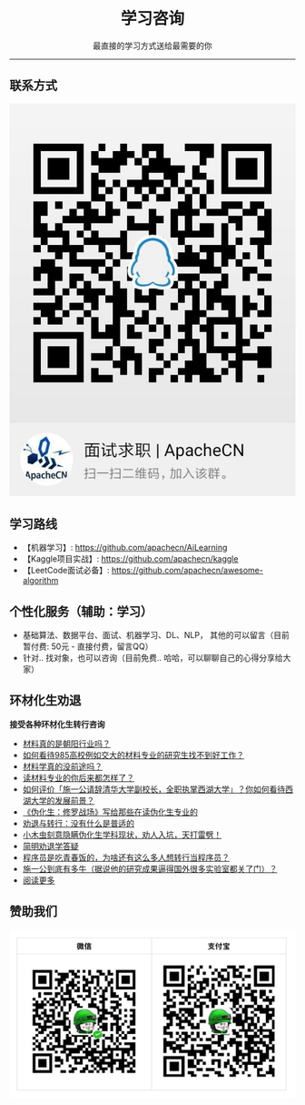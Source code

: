 <h1 align="center">学习咨询</h1>

<p align="center">最直接的学习方式送给最需要的你</p>

---

## 联系方式

![](../img/consult/qgroup_job.jpg)

## 学习路线

* 【机器学习】: <https://github.com/apachecn/AiLearning>
* 【Kaggle项目实战】: <https://github.com/apachecn/kaggle>
* 【LeetCode面试必备】: <https://github.com/apachecn/awesome-algorithm>

## 个性化服务（辅助：学习）

* 基础算法、数据平台、面试、机器学习、DL、NLP， 其他的可以留言（目前暂付费: 50元 - 直接付费，留言QQ）
* 针对.. 找对象，也可以咨询（目前免费.. 哈哈，可以聊聊自己的心得分享给大家）

## 环材化生劝退

**接受各种环材化生转行咨询**

+   [材料真的是朝阳行业吗？](https://blog.csdn.net/wizardforcel/article/details/86997632)
+   [如何看待985高校例如交大的材料专业的研究生找不到好工作？](https://blog.csdn.net/wizardforcel/article/details/86997466)
+   [材料学真的没前途吗？](https://blog.csdn.net/wizardforcel/article/details/86997303)
+   [读材料专业的你后来都怎样了？](https://blog.csdn.net/wizardforcel/article/details/86997116)
+   [如何评价「施一公请辞清华大学副校长，全职执掌西湖大学」？你如何看待西湖大学的发展前景？](https://blog.csdn.net/wizardforcel/article/details/86996474)
+   [《伪化生：修罗战场》写给那些在读伪化生专业的](https://blog.csdn.net/wizardforcel/article/details/86995899)
+   [劝退与转行：没有什么是普适的](https://blog.csdn.net/wizardforcel/article/details/86777307)
+   [小木虫刻意隐瞒伪化生学科现状，劝人入坑，天打雷劈！](https://blog.csdn.net/wizardforcel/article/details/86749811)
+   [简明劝退学答疑](https://blog.csdn.net/wizardforcel/article/details/86741502)
+   [程序员是吃青春饭的，为啥还有这么多人想转行当程序员？](https://blog.csdn.net/wizardforcel/article/details/86741074)
+   [施一公到底有多牛（据说他的研究成果逼得国外很多实验室都关了门）？](https://blog.csdn.net/wizardforcel/article/details/86741059)
+   [阅读更多](https://blog.csdn.net/wizardforcel/article/category/8574970)

## 赞助我们

![](../../img/qr/zfb_wx.png)
